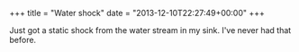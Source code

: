+++
title = "Water shock"
date = "2013-12-10T22:27:49+00:00"
+++

Just got a static shock from the water stream in my sink. I've never had that before.
			